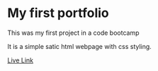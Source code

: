 # My first portfolio

This was my first project in a code bootcamp

It is a simple satic html webpage with css styling.

[Live Link](https://justjacobjar.github.io/first-portfolio/)
